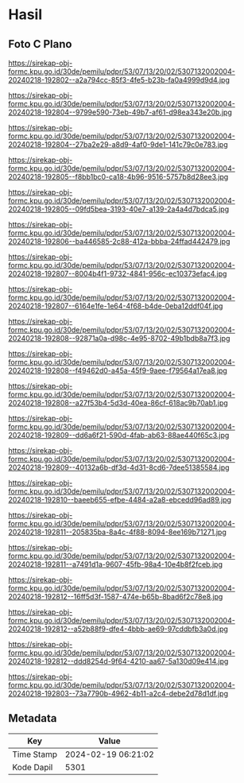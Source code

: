 # Hasil

## Foto C Plano

https://sirekap-obj-formc.kpu.go.id/30de/pemilu/pdpr/53/07/13/20/02/5307132002004-20240218-192802--a2a794cc-85f3-4fe5-b23b-fa0a4999d9d4.jpg

https://sirekap-obj-formc.kpu.go.id/30de/pemilu/pdpr/53/07/13/20/02/5307132002004-20240218-192804--9799e590-73eb-49b7-af61-d98ea343e20b.jpg

https://sirekap-obj-formc.kpu.go.id/30de/pemilu/pdpr/53/07/13/20/02/5307132002004-20240218-192804--27ba2e29-a8d9-4af0-9de1-141c79c0e783.jpg

https://sirekap-obj-formc.kpu.go.id/30de/pemilu/pdpr/53/07/13/20/02/5307132002004-20240218-192805--f8bb1bc0-ca18-4b96-9516-5757b8d28ee3.jpg

https://sirekap-obj-formc.kpu.go.id/30de/pemilu/pdpr/53/07/13/20/02/5307132002004-20240218-192805--09fd5bea-3193-40e7-a139-2a4a4d7bdca5.jpg

https://sirekap-obj-formc.kpu.go.id/30de/pemilu/pdpr/53/07/13/20/02/5307132002004-20240218-192806--ba446585-2c88-412a-bbba-24ffad442479.jpg

https://sirekap-obj-formc.kpu.go.id/30de/pemilu/pdpr/53/07/13/20/02/5307132002004-20240218-192807--8004b4f1-9732-4841-956c-ec10373efac4.jpg

https://sirekap-obj-formc.kpu.go.id/30de/pemilu/pdpr/53/07/13/20/02/5307132002004-20240218-192807--6164e1fe-1e64-4f68-b4de-0eba12ddf04f.jpg

https://sirekap-obj-formc.kpu.go.id/30de/pemilu/pdpr/53/07/13/20/02/5307132002004-20240218-192808--92871a0a-d98c-4e95-8702-49b1bdb8a7f3.jpg

https://sirekap-obj-formc.kpu.go.id/30de/pemilu/pdpr/53/07/13/20/02/5307132002004-20240218-192808--f49462d0-a45a-45f9-9aee-f79564a17ea8.jpg

https://sirekap-obj-formc.kpu.go.id/30de/pemilu/pdpr/53/07/13/20/02/5307132002004-20240218-192808--a27f53b4-5d3d-40ea-86cf-618ac9b70ab1.jpg

https://sirekap-obj-formc.kpu.go.id/30de/pemilu/pdpr/53/07/13/20/02/5307132002004-20240218-192809--dd6a6f21-590d-4fab-ab63-88ae440f65c3.jpg

https://sirekap-obj-formc.kpu.go.id/30de/pemilu/pdpr/53/07/13/20/02/5307132002004-20240218-192809--40132a6b-df3d-4d31-8cd6-7dee51385584.jpg

https://sirekap-obj-formc.kpu.go.id/30de/pemilu/pdpr/53/07/13/20/02/5307132002004-20240218-192810--baeeb655-efbe-4484-a2a8-ebcedd96ad89.jpg

https://sirekap-obj-formc.kpu.go.id/30de/pemilu/pdpr/53/07/13/20/02/5307132002004-20240218-192811--205835ba-8a4c-4f88-8094-8ee169b71271.jpg

https://sirekap-obj-formc.kpu.go.id/30de/pemilu/pdpr/53/07/13/20/02/5307132002004-20240218-192811--a7491d1a-9607-45fb-98a4-10e4b8f2fceb.jpg

https://sirekap-obj-formc.kpu.go.id/30de/pemilu/pdpr/53/07/13/20/02/5307132002004-20240218-192812--16ff5d3f-1587-474e-b65b-8bad6f2c78e8.jpg

https://sirekap-obj-formc.kpu.go.id/30de/pemilu/pdpr/53/07/13/20/02/5307132002004-20240218-192812--a52b88f9-dfe4-4bbb-ae69-97cddbfb3a0d.jpg

https://sirekap-obj-formc.kpu.go.id/30de/pemilu/pdpr/53/07/13/20/02/5307132002004-20240218-192812--ddd8254d-9f64-4210-aa67-5a130d09e414.jpg

https://sirekap-obj-formc.kpu.go.id/30de/pemilu/pdpr/53/07/13/20/02/5307132002004-20240218-192803--73a7790b-4962-4b11-a2c4-debe2d78d1df.jpg


## Metadata

| Key        | Value               |
| ---------- | ------------------- |
| Time Stamp | 2024-02-19 06:21:02 |
| Kode Dapil | 5301                |



